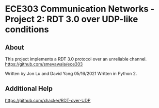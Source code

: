 # ECE303 Communication Networks - Project 2: RDT 3.0 over UDP-like conditions

## About
This project implements a RDT 3.0 protocol over an unreliable channel.
https://github.com/smevawala/ece303

Written by Jon Lu and David Yang 05/16/2021
Written in Python 2.

## Additional Help
https://github.com/xhacker/RDT-over-UDP
